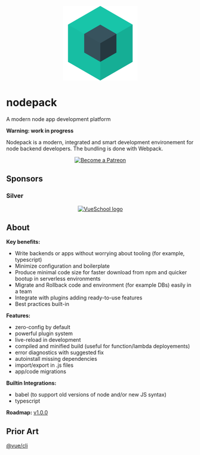 <p align="center">
  <img src="./nodepack.svg" width="200" height="200">
</p>

# nodepack

A modern node app development platform

**Warning: work in progress**

Nodepack is a modern, integrated and smart development environement for node backend developers. The bundling is done with Webpack.

<p align="center">
  <a href="https://www.patreon.com/akryum" target="_blank">
    <img src="https://c5.patreon.com/external/logo/become_a_patron_button.png" alt="Become a Patreon">
  </a>
</p>

## Sponsors

### Silver

<p align="center">
  <a href="https://vueschool.io/" target="_blank">
    <img src="https://vueschool.io/img/logo/vueschool_logo_multicolor.svg" alt="VueSchool logo" width="200px">
  </a>
</p>

## About

**Key benefits:**

- Write backends or apps without worrying about tooling (for example, typescript)
- Minimize configuration and boilerplate
- Produce minimal code size for faster download from npm and quicker bootup in serverless environments
- Migrate and Rollback code and environment (for example DBs) easily in a team
- Integrate with plugins adding ready-to-use features
- Best practices built-in

**Features:**

- zero-config by default
- powerful plugin system
- live-reload in development
- compiled and minified build (useful for function/lambda deployements)
- error diagnostics with suggested fix
- autoinstall missing dependencies
- import/export in .js files
- app/code migrations

**Builtin Integrations:**

- babel (to support old versions of node and/or new JS syntax)
- typescript

**Roadmap:** [v1.0.0](https://github.com/Akryum/nodepack/projects/1)

## Prior Art

[@vue/cli](https://github.com/vuejs/vue-cli)
